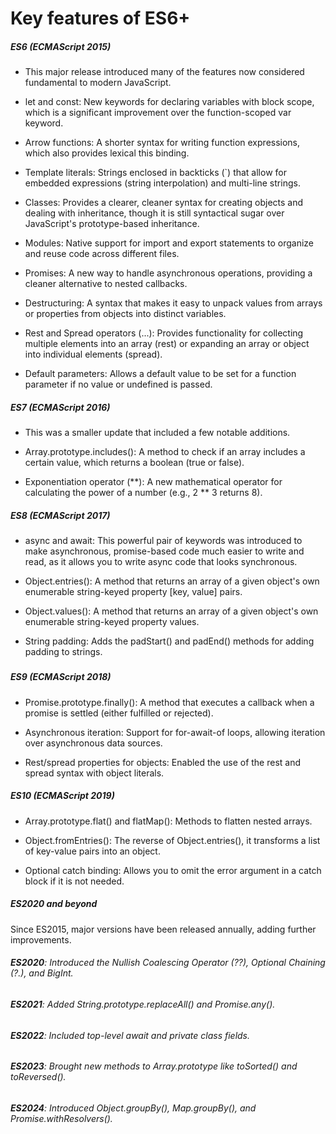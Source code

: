 # **Key features of ES6+**





##### **ES6 (ECMAScript 2015)**



* This major release introduced many of the features now considered fundamental to modern JavaScript.



* let and const: New keywords for declaring variables with block scope, which is a significant improvement over the function-scoped var keyword.



* Arrow functions: A shorter syntax for writing function expressions, which also provides lexical this binding.



* Template literals: Strings enclosed in backticks (`) that allow for embedded expressions (string interpolation) and multi-line strings.



* Classes: Provides a clearer, cleaner syntax for creating objects and dealing with inheritance, though it is still syntactical sugar over JavaScript's prototype-based inheritance.



* Modules: Native support for import and export statements to organize and reuse code across different files.



* Promises: A new way to handle asynchronous operations, providing a cleaner alternative to nested callbacks.



* Destructuring: A syntax that makes it easy to unpack values from arrays or properties from objects into distinct variables.



* Rest and Spread operators (...): Provides functionality for collecting multiple elements into an array (rest) or expanding an array or object into individual elements (spread).



* Default parameters: Allows a default value to be set for a function parameter if no value or undefined is passed.





##### **ES7 (ECMAScript 2016)**



* This was a smaller update that included a few notable additions.



* Array.prototype.includes(): A method to check if an array includes a certain value, which returns a boolean (true or false).



* Exponentiation operator (\*\*): A new mathematical operator for calculating the power of a number (e.g., 2 \*\* 3 returns 8).





##### **ES8 (ECMAScript 2017)**



* async and await: This powerful pair of keywords was introduced to make asynchronous, promise-based code much easier to write and read, as it allows you to write async code that looks synchronous.



* Object.entries(): A method that returns an array of a given object's own enumerable string-keyed property \[key, value] pairs.



* Object.values(): A method that returns an array of a given object's own enumerable string-keyed property values.



* String padding: Adds the padStart() and padEnd() methods for adding padding to strings.



##### 

##### **ES9 (ECMAScript 2018)**



* Promise.prototype.finally(): A method that executes a callback when a promise is settled (either fulfilled or rejected).



* Asynchronous iteration: Support for for-await-of loops, allowing iteration over asynchronous data sources.



* Rest/spread properties for objects: Enabled the use of the rest and spread syntax with object literals.





##### **ES10 (ECMAScript 2019)**



* Array.prototype.flat() and flatMap(): Methods to flatten nested arrays.



* Object.fromEntries(): The reverse of Object.entries(), it transforms a list of key-value pairs into an object.



* Optional catch binding: Allows you to omit the error argument in a catch block if it is not needed.





##### **ES2020 and beyond**



Since ES2015, major versions have been released annually, adding further improvements.



###### **ES2020**: Introduced the Nullish Coalescing Operator (??), Optional Chaining (?.), and BigInt.



###### **ES2021**: Added String.prototype.replaceAll() and Promise.any().



###### **ES2022**: Included top-level await and private class fields.



###### **ES2023**: Brought new methods to Array.prototype like toSorted() and toReversed().



###### **ES2024**: Introduced Object.groupBy(), Map.groupBy(), and Promise.withResolvers().


